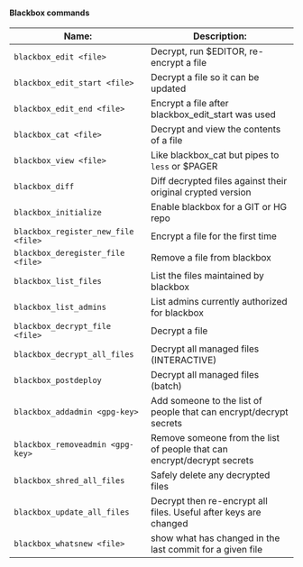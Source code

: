 #### Blackbox commands

| Name: | Description:  |
|-------------------------------------|-------------------------------------------------------------------------|
| `blackbox_edit <file>`  | Decrypt, run $EDITOR, re-encrypt a file |
| `blackbox_edit_start <file>`  | Decrypt a file so it can be updated |
| `blackbox_edit_end <file>`  | Encrypt a file after blackbox_edit_start was used |
| `blackbox_cat <file>` | Decrypt and view the contents of a file |
| `blackbox_view <file>`  | Like blackbox_cat but pipes to `less` or $PAGER |
| `blackbox_diff` | Diff decrypted files against their original crypted version |
| `blackbox_initialize` | Enable blackbox for a GIT or HG repo  |
| `blackbox_register_new_file <file>` | Encrypt a file for the first time |
| `blackbox_deregister_file <file>` | Remove a file from blackbox |
| `blackbox_list_files` | List the files maintained by blackbox |
| `blackbox_list_admins`  | List admins currently authorized for blackbox |
| `blackbox_decrypt_file <file>`  | Decrypt a file  |
| `blackbox_decrypt_all_files`  | Decrypt all managed files (INTERACTIVE) |
| `blackbox_postdeploy` | Decrypt all managed files (batch) |
| `blackbox_addadmin <gpg-key>` | Add someone to the list of people that can encrypt/decrypt secrets  |
| `blackbox_removeadmin <gpg-key>`  | Remove someone from the list of people that can encrypt/decrypt secrets |
| `blackbox_shred_all_files`  | Safely delete any decrypted files |
| `blackbox_update_all_files` | Decrypt then re-encrypt all files. Useful after keys are changed  |
| `blackbox_whatsnew <file>`  | show what has changed in the last commit for a given file |
